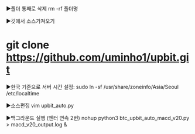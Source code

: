 ▶폴더 통째로 삭제
rm -rf 폴더명

▶깃에서 소스가져오기
# git clone https://github.com/uminho1/upbit.git #

▶한국 기준으로 서버 시간 설정: 
sudo ln -sf /usr/share/zoneinfo/Asia/Seoul /etc/localtime

▶소스편집
vim upbit_auto.py

▶백그라운드 실행 (엔터 연속 2번)
nohup python3 btc_upbit_auto_macd_v20.py > macd_v20_output.log &
